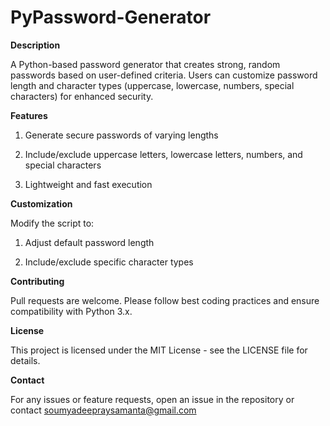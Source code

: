 # PyPassword-Generator
**Description**

A Python-based password generator that creates strong, random passwords based on user-defined criteria. Users can customize password length and character types (uppercase, lowercase, numbers, special characters) for enhanced security.

**Features**

1. Generate secure passwords of varying lengths

2. Include/exclude uppercase letters, lowercase letters, numbers, and special characters

3. Lightweight and fast execution

**Customization**

Modify the script to:

1. Adjust default password length

2. Include/exclude specific character types

**Contributing**

Pull requests are welcome. Please follow best coding practices and ensure compatibility with Python 3.x.

**License**

This project is licensed under the MIT License - see the LICENSE file for details.

**Contact**

For any issues or feature requests, open an issue in the repository or contact soumyadeepraysamanta@gmail.com
